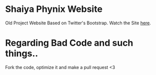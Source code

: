 # Shaiya Phynix Website
Old Project Website Based on Twitter's Bootstrap. Watch the Site [here](https://evonix.github.io/shaiyaphynix-website).

# Regarding Bad Code and such things..
Fork the code, optimize it and make a pull request <3
